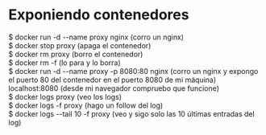 # Exponiendo contenedores

$ docker run -d --name proxy nginx (corro un nginx)  
$ docker stop proxy (apaga el contenedor)  
$ docker rm proxy (borro el contenedor)  
$ docker rm -f <contenedor> (lo para y lo borra)  
$ docker run -d --name proxy -p 8080:80 nginx (corro un nginx y expongo el puerto 80 del contenedor en el puerto 8080 de mi máquina)  
localhost:8080 (desde mi navegador compruebo que funcione)  
$ docker logs proxy (veo los logs)  
$ docker logs -f proxy (hago un follow del log)  
$ docker logs --tail 10 -f proxy (veo y sigo solo las 10 últimas entradas del log)